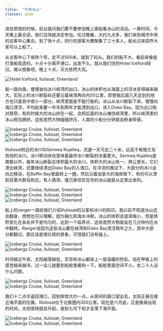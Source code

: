 ```yaml
---
title:  "午夜冰山"
classes: wide
---
```


进驻旅馆的时候，前台就问我们要不要参加晚上乘船看冰山的活动。一算时间，今天晚上最合适，我们当场就决定参加。吃过晚餐，大约九点多，我们来到城市中央的访客中心集合。到了快十点，同行的游客大概聚集了三十来人，船长过来招呼大家可以上船了。

从访客中心下坡转个弯，走不过500米，就到了码头。我们的船不大，看起来像是打渔船改造的。十点十分离开港口，出发不久，就从我们住的Hotel Icefiord经过。难以想象吧，晚上十点，天光依然大亮。

![Hotel Icefiord, Ilulissat, Greenland](https://ik.imagekit.io/wavelet/2019-Greenland/tr:n-blogs_w/_90A1637.jpg)

船一路向南，慢慢驶向冰川峡湾的出口，冰山的体积也从海面上的浮冰变得越来越大。实际上的冰川断裂处还要沿着峡湾再向内50公里，即使我后面几天走到的地方也只是其中很小一部分。峡湾里面是不能行船的。冰山从冰川断裂下来，慢慢向海口漂浮，平均起来要一年半到两年才能漂到出口，进入Disko Bay。因为出口相对狭窄，有的时候大的冰山挤在一起，会把后面的冰山堵住峡湾里，所以峡湾里的冰山相当拥挤。这些庞然大物碰撞挤压，人类的小船分分钟就会粉身碎骨。

![Icebergs Cruise, Ilulissat, Greenland](https://ik.imagekit.io/wavelet/2019-Greenland/tr:n-blogs_w/_MG_0680.jpg)
![Icebergs Cruise, Ilulissat, Greenland](https://ik.imagekit.io/wavelet/2019-Greenland/tr:n-blogs_w/_MG_0691.jpg)
![Icebergs Cruise, Ilulissat, Greenland](https://ik.imagekit.io/wavelet/2019-Greenland/tr:n-blogs_w/_MG_0702.jpg)

Illulissat附近的冰川叫Sermeq Kujalleq，流速一天可达二十米，远高于格陵兰岛其他的冰川。冰川移动快也意味着最终冰川断裂的冰量更大。Sermeq Kujalleq是南极以外，每年冰山断裂总体积最大的冰川。体积大的冰山有一、两公里长，它们漂出峡湾，还要继续漂出Disko Bay的入海口。在洋流的推动下，大部分的冰川会向北移动，在Baffin Bay里面转上一圈，然后沿着加拿大的海岸南下，有的可以漂到百慕大群岛附近。有人猜测，撞沉泰坦尼克号的冰山就是从这里出发的。

![Icebergs Cruise, Ilulissat, Greenland](https://ik.imagekit.io/wavelet/2019-Greenland/tr:n-blogs_w/_90A1675.jpg)
![Icebergs Cruise, Ilulissat, Greenland](https://ik.imagekit.io/wavelet/2019-Greenland/tr:n-blogs_w/_90A1678.jpg)
![Icebergs Cruise, Ilulissat, Greenland](https://ik.imagekit.io/wavelet/2019-Greenland/tr:n-blogs_w/_90A1666.jpg)

船上的ranger一路给我们介绍Illulissat的沿革和冰川的知识。我以前不知道冰山还会翻身，想想也可以理解，因为融化和海水冲刷，冰山的体积会逐渐缩小，但是体积变化在各处并不是均匀的，达到一个临界点，这些庞然大物就会在几分钟内在水中翻转。Ranger说因为这些冰山要在峡湾和Disko Bay漂浮两年之久，其中大部分都翻过。那应该是很壮观的景象，可惜我们没有碰上。

![Icebergs Cruise, Ilulissat, Greenland](https://ik.imagekit.io/wavelet/2019-Greenland/tr:n-blogs_w/_90A1737.jpg)
![Icebergs Cruise, Ilulissat, Greenland](https://ik.imagekit.io/wavelet/2019-Greenland/tr:n-blogs_w/_90A1744.jpg)

时间接近午夜，太阳越落越低，天空和冰山都染上一层温暖的色彩。站在甲板上的感觉越来越冷，过一会儿就要到船舱里暖和一下。船舱里面空间不小，坐二十人没什么问题。

![Icebergs Cruise, Ilulissat, Greenland](https://ik.imagekit.io/wavelet/2019-Greenland/tr:n-blogs_w/_90A1716-Edit.jpg)
![Icebergs Cruise, Ilulissat, Greenland](https://ik.imagekit.io/wavelet/2019-Greenland/tr:n-blogs_w/_MG_0696.jpg)

我们十二点半返回港口，回到旅馆大约一点。从房间的窗口望出去，太阳正悬在接近海平面的位置。Illulissat位于北极圈内350公里。现在是六月底，正是极昼出现的时间，太阳很快就会升起，直到七月下旬才会落下海平面。

![Icebergs Cruise, Ilulissat, Greenland](https://ik.imagekit.io/wavelet/2019-Greenland/tr:n-blogs_w/_MG_0781.jpg)
![Icebergs Cruise, Ilulissat, Greenland](https://ik.imagekit.io/wavelet/2019-Greenland/tr:n-blogs_w/PANO_20190629_005812.jpg)